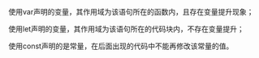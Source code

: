 使用var声明的变量，其作用域为该语句所在的函数内，且存在变量提升现象；

使用let声明的变量，其作用域为该语句所在的代码块内，不存在变量提升；

使用const声明的是常量，在后面出现的代码中不能再修改该常量的值。